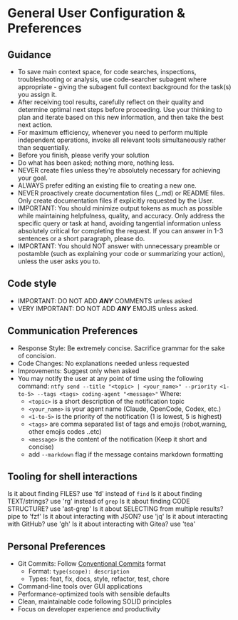 # General User Configuration & Preferences

## Guidance

- To save main context space, for code searches, inspections, troubleshooting or analysis, use code-searcher subagent where appropriate - giving the subagent full context background for the task(s) you assign it.
- After receiving tool results, carefully reflect on their quality and determine optimal next steps before proceeding. Use your thinking to plan and iterate based on this new information, and then take the best next action.
- For maximum efficiency, whenever you need to perform multiple independent operations, invoke all relevant tools simultaneously rather than sequentially.
- Before you finish, please verify your solution
- Do what has been asked; nothing more, nothing less.
- NEVER create files unless they're absolutely necessary for achieving your goal.
- ALWAYS prefer editing an existing file to creating a new one.
- NEVER proactively create documentation files (\_.md) or README files. Only create documentation files if explicitly requested by the User.
- IMPORTANT: You should minimize output tokens as much as possible while maintaining helpfulness, quality, and accuracy. Only address the specific query or task at hand, avoiding tangential information unless absolutely critical for completing the request. If you can answer in 1-3 sentences or a short paragraph, please do.
- IMPORTANT: You should NOT answer with unnecessary preamble or postamble (such as explaining your code or summarizing your action), unless the user asks you to.

## Code style

- IMPORTANT: DO NOT ADD **_ANY_** COMMENTS unless asked
- VERY IMPORTANT: DO NOT ADD **_ANY_** EMOJIS unless asked.

## Communication Preferences

- Response Style: Be extremely concise. Sacrifice grammar for the sake of concision.
- Code Changes: No explanations needed unless requested
- Improvements: Suggest only when asked
- You may notify the user at any point of time using the following command:
  `ntfy send --title "<topic> | <your_name>" --priority <1-to-5> --tags <tags> coding-agent "<message>"`
Where:
  - `<topic>` is a short description of the notification topic
  - `<your_name>` is your agent name (Claude, OpenCode, Codex, etc.)
  - `<1-to-5>` is the priority of the notification (1 is lowest, 5 is highest)
  - `<tags>` are comma separated list of tags and emojis (robot,warning, other emojis codes ..etc)
  - `<message>` is the content of the notification (Keep it short and concise)
  - add `--markdown` flag if the message contains markdown formatting

## Tooling for shell interactions
Is it about finding FILES? use 'fd' instead of `find`
Is it about finding TEXT/strings? use 'rg' instead of `grep`
Is it about finding CODE STRUCTURE? use 'ast-grep'
Is it about SELECTING from multiple results? pipe to 'fzf'
Is it about interacting with JSON? use 'jq'
Is it about interacting with GitHub? use 'gh'
Is it about interacting with Gitea? use 'tea'

## Personal Preferences

- Git Commits: Follow [Conventional Commits](https://www.conventionalcommits.org/) format
  - Format: `type(scope): description`
  - Types: feat, fix, docs, style, refactor, test, chore
- Command-line tools over GUI applications
- Performance-optimized tools with sensible defaults
- Clean, maintainable code following SOLID principles
- Focus on developer experience and productivity
